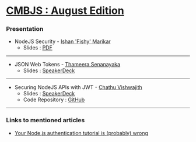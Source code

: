 [CMBJS : August Edition](http://bit.ly/cmbJSAug17)
==================

### Presentation ###


* NodeJS Security - [Ishan 'Fishy' Marikar ](https://github.com/ishan-marikar)
	* Slides : [PDF](https://github.com/CMBJS/Meetups/raw/master/August%20-%202017/SecurityInNodeJS.pdf)

----
* JSON Web Tokens - [Thameera Senanayaka](https://twitter.com/thameera)
	* Slides : [SpeakerDeck](https://speakerdeck.com/thameera/json-web-tokens)

----

* Securing NodeJS APIs with JWT - [Chathu Vishwajith](https://chathu.me)
	* Slides : [SpeakerDeck](https://speakerdeck.com/iamchathu/cmbjs-meetup-securing-nodejs-apis-with-jwt)
	* Code Repository : [GitHub](https://github.com/iamchathu/cmbjs-express-api-auth-demo)

----


### Links to mentioned articles ###

* [Your Node.js authentication tutorial is (probably) wrong](https://hackernoon.com/your-node-js-authentication-tutorial-is-wrong-f1a3bf831a46)